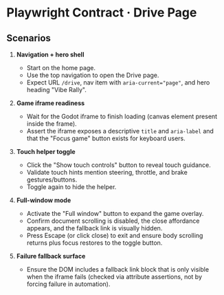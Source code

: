 # Playwright Contract · Drive Page

## Scenarios
1. **Navigation + hero shell**
   - Start on the home page.
   - Use the top navigation to open the Drive page.
   - Expect URL `/drive`, nav item with `aria-current="page"`, and hero heading "Vibe Rally".

2. **Game iframe readiness**
   - Wait for the Godot iframe to finish loading (canvas element present inside the frame).
   - Assert the iframe exposes a descriptive `title` and `aria-label` and that the "Focus game" button exists for keyboard users.

3. **Touch helper toggle**
   - Click the "Show touch controls" button to reveal touch guidance.
   - Validate touch hints mention steering, throttle, and brake gestures/buttons.
   - Toggle again to hide the helper.

4. **Full-window mode**
   - Activate the "Full window" button to expand the game overlay.
   - Confirm document scrolling is disabled, the close affordance appears, and the fallback link is visually hidden.
   - Press Escape (or click close) to exit and ensure body scrolling returns plus focus restores to the toggle button.

5. **Failure fallback surface**
   - Ensure the DOM includes a fallback link block that is only visible when the iframe fails (checked via attribute assertions, not by forcing failure in automation).
